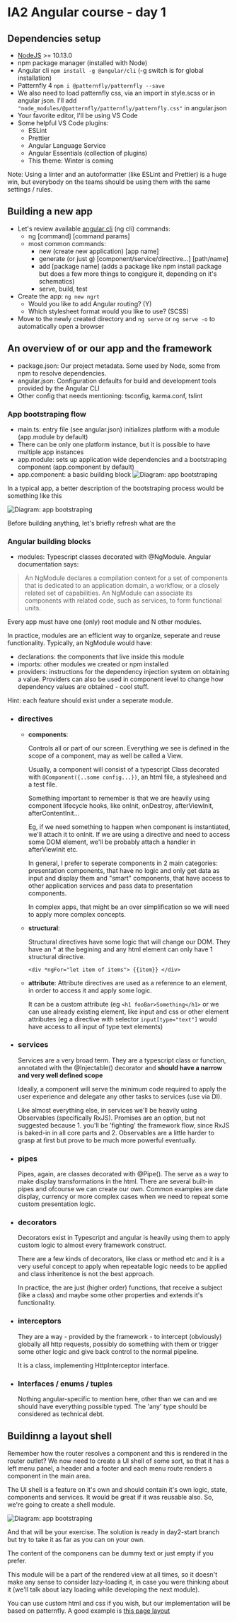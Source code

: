 # IA2 Angular course - day 1

## Dependencies setup
 - [NodeJS](https://nodejs.org/en/) >= 10.13.0
 - npm package manager (installed with Node)
 - Angular cli `npm install -g @angular/cli` (-g switch is for global installation)
 - Patternfly 4 `npm i @patternfly/patternfly --save`
 - We also need to load patternfly css, via an import in style.scss or in angular json. I'll add `"node_modules/@patternfly/patternfly/patternfly.css"` in angular.json
 - Your favorite editor, I'll be using VS Code
 - Some helpful VS Code plugins:
    - ESLint
    - Prettier
    - Angular Language Service
    - Angular Essentials (collection of plugins)
    - This theme: Winter is coming

Note: Using a linter and an autoformatter (like ESLint and Prettier) is a huge win, but everybody on the teams should be using them with the same settings / rules.

## Building a new app
 - Let's review available [angular cli](https://cli.angular.io/) (ng cli) commands:
    - ng [command] [command params]
    - most common commands:
        - new (create new application) [app name]
        - generate (or just g) [component/service/directive...] [path/name]
        - add [package name] (adds a package like npm install package but does a few more things to congigure it, depending on it's schematics)
        - serve, build, test
- Create the app: `ng new ngrt`
    - Would you like to add Angular routing? (Y)
    - Which stylesheet format would you like to use? (SCSS)
- Move to the newly created directory and `ng serve` or `ng serve -o` to automatically open a browser

## An overview of or our app and the framework
- package.json: Our project metadata. Some used by Node, some from npm to resolve dependencies.
- angular.json: Configuration defaults for build and development tools provided by the Angular CLI
- Other config that needs mentioning: tsconfig, karma.conf, tslint

### App bootstraping flow
- main.ts: entry file (see angular.json) initializes platform with a module (app.module by default)
- There can be only one platform instance, but it is possible to have multiple app instances
- app.module: sets up application wide dependencies and a bootstraping component (app.component by default)
- app.component: a basic building block
![Diagram: app bootstraping](./diagrams/1.app_bootstraping.svg)

In a typical app, a better description of the bootstraping process would be something like this

![Diagram: app bootstraping](./diagrams/2.more_complete_bootstraping.svg)

Before building anything, let's briefly refresh what are the

### Angular building blocks

- modules:
Typescript classes decorated with @NgModule. Angular documentation says:
>An NgModule declares a compilation context for a set of components that is dedicated to an application domain, a workflow, or a closely related set of capabilities. An NgModule can associate its components with related code, such as services, to form functional units.

Every app must have one (only) root module and N other modules.

In practice, modules are an efficient way to organize, seperate and reuse functionality. Typically, an NgModule would have:
- declarations: the components that live inside this module
- imports: other modules we created or npm installed
- providers: instructions for the dependency injection system on obtaining a value. Providers can also be used in component level to change how dependency values are obtained - cool stuff.

Hint: each feature should exist under a seperate module.

- ### directives
    - **components**:
        
        Controls all or part of our screen. Everything we see is defined in the scope of a component, may as well be called a View.

        Usually, a component will consist of a typescript Class decorated with `@Component({..some config...})`, an html file, a stylesheed and a test file.

        Something important to remember is that we are heavily using component lifecycle hooks, like onInit, onDestroy, afterViewInit, afterContentInit... 

        Eg, if we need something to happen when component is instantiated, we'll attach it to onInit. If we are using a directive and need to access some DOM element, we'll be probably attach a handler in afterViewInit etc.
    
        In general, I prefer to seperate components in 2 main categories: presentation components, that have no logic and only get data as input and display them and "smart" components, that have access to other application services and pass data to presentation components.
        
        In complex apps, that might be an over simplification so we will need to apply more complex concepts.

    - **structural**:
        
        Structural directives have some logic that will change our DOM. They have an * at the begining and any html element can only have 1 structural directive.

        ```<div *ngFor="let item of items"> {{item}} </div>```
    - **attribute**:
        Attribute directives are used as a reference to an element, in order to access it and apply some logic.
        
        It can be a custom attribute (eg `<h1 fooBar>Something</h1>` or we can use already existing element, like input and css or other element attributes (eg a directive with selector `input[type="text"]` would have access to all input of type text elements)

- ### services
    Services are a very broad term. They are a typescript class or function, annotated with the @Injectable() decorator and **should have a narrow and very well defined scope**

    Ideally, a component will serve the minimum code required to apply the user experience and delegate any other tasks to services (use via DI).
    
    Like almost everything else, in services we'll be heavily using Observables (specifically RxJS). Promises are an option, but not suggested because 1. you'll be 'fighting' the framework flow, since RxJS is baked-in in all core parts and 2. Observables are a little harder to grasp at first but prove to be much more powerful eventually.

- ### pipes
    Pipes, again, are classes decorated with @Pipe(). The serve as a way to make display transformations in the html. There are several built-in pipes and ofcourse we can create our own. Common examples are date display, currency or more complex cases when we need to repeat some custom presentation logic.

- ### decorators
    Decorators exist in Typescript and angular is heavily using them to apply custom logic to almost every framework construct.

    There are a few kinds of decorators, like class or method etc and it is a very useful concept to apply when repeatable logic needs to be applied and class inheritence is not the best approach.

    In practice, the are just (higher order) functions, that receive a subject (like a class) and maybe some other properties and extends it's functionality.

- ### interceptors
    They are a way - provided by the framework - to intercept (obviously) globally all http requests, possibly do something with them or trigger some other logic and give back control to the normal pipeline.

    It is a class, implementing HttpInterceptor interface.
- ### Interfaces / enums / tuples
    
    Nothing angular-specific to mention here, other than we can and we should have everything possible typed. The 'any' type should be considered as technical debt.

## Buildinng a layout shell
Remember how the router resolves a component and this is rendered in the router outlet? We now need to create a UI shell of some sort, so that it has a left menu panel, a header and a footer and each menu route renders a component in the main area.

The UI shell is a feature on it's own and should contain it's own logic, state, components and services. It would be great if it was reusable also. So, we're going to create a shell module.

![Diagram: app bootstraping](./diagrams/3.shell_module.svg)

And that will be your exercise. The solution is ready in day2-start branch but try to take it as far as you can on your own.

The content of the componens can be dummy text or just empty if you prefer.

This module will be a part of the rendered view at all times, so it doesn't make any sense to consider lazy-loading it, in case you were thinking about it (we'll talk about lazy loading while developing the next module).

You can use custom html and css if you wish, but our implementation will be based on patternfly. A good example is [this page layout](https://www.patternfly.org/v4/documentation/core/demos/page/default-nav)
